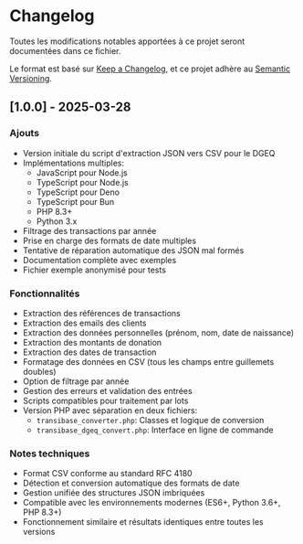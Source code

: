 # Changelog

Toutes les modifications notables apportées à ce projet seront documentées dans ce fichier.

Le format est basé sur [Keep a Changelog](https://keepachangelog.com/fr/1.0.0/),
et ce projet adhère au [Semantic Versioning](https://semver.org/spec/v2.0.0.html).

## [1.0.0] - 2025-03-28

### Ajouts
- Version initiale du script d'extraction JSON vers CSV pour le DGEQ
- Implémentations multiples:
  - JavaScript pour Node.js
  - TypeScript pour Node.js
  - TypeScript pour Deno
  - TypeScript pour Bun
  - PHP 8.3+
  - Python 3.x
- Filtrage des transactions par année
- Prise en charge des formats de date multiples
- Tentative de réparation automatique des JSON mal formés
- Documentation complète avec exemples
- Fichier exemple anonymisé pour tests

### Fonctionnalités
- Extraction des références de transactions
- Extraction des emails des clients
- Extraction des données personnelles (prénom, nom, date de naissance)
- Extraction des montants de donation
- Extraction des dates de transaction
- Formatage des données en CSV (tous les champs entre guillemets doubles)
- Option de filtrage par année
- Gestion des erreurs et validation des entrées
- Scripts compatibles pour traitement par lots
- Version PHP avec séparation en deux fichiers:
  - `transibase_converter.php`: Classes et logique de conversion
  - `transibase_dgeq_convert.php`: Interface en ligne de commande

### Notes techniques
- Format CSV conforme au standard RFC 4180
- Détection et conversion automatique des formats de date
- Gestion unifiée des structures JSON imbriquées
- Compatible avec les environnements modernes (ES6+, Python 3.6+, PHP 8.3+)
- Fonctionnement similaire et résultats identiques entre toutes les versions